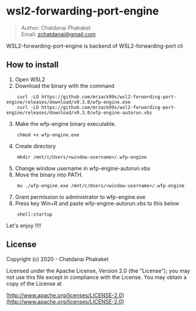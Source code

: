 # wsl2-forwarding-port-engine

>	Author: Chatdanai Phakaket <br>
>	Email: zchatdanai@gmail.com 

WSL2-forwarding-port-engine is backend of WSL2-forwarding-port cli


## How to install

1. Open WSL2
2. Download the binary with the command 
```
    curl -LO https://github.com/mrzack99s/wsl2-forwarding-port-engine/releases/download/v0.3.0/wfp-engine.exe
    curl -LO https://github.com/mrzack99s/wsl2-forwarding-port-engine/releases/download/v0.3.0/wfp-engine-autorun.vbs
```
3. Make the wfp-engine binary executable.
```
    chmod +x wfp-engine.exe
```
4. Create directory
```
    mkdir /mnt/c/Users/<window-username>/.wfp-engine
```
5. Change window username in wfp-engine-autorun.vbs
6. Move the binary into PATH.
```
    mv ./wfp-engine.exe /mnt/c/Users/<window-username>/.wfp-engine
```
7. Grant permission to administrator to wfp-engine.exe
8. Press key Win+R and paste wfp-engine-autorun.vbs to this below
```
    shell:startup
```

Let's enjoy !!!!


## License

Copyright (c) 2020 - Chatdanai Phakaket

	

Licensed under the Apache License, Version 2.0 (the "License");
you may not use this file except in compliance with the License.
You may obtain a copy of the License at

[http://www.apache.org/licenses/LICENSE-2.0](http://www.apache.org/licenses/LICENSE-2.0)
